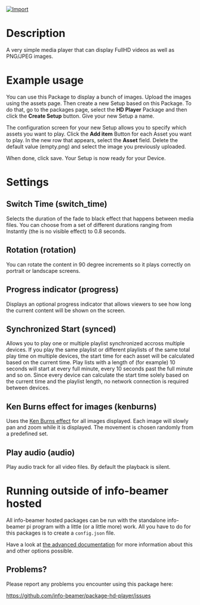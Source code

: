 [![Import](https://cdn.infobeamer.com/s/img/import.png)](https://info-beamer.com/use?url=https://github.com/info-beamer/package-hd-player)

# Description

A very simple media player that can display FullHD videos as well as PNG/JPEG images.

# Example usage

You can use this Package to display a bunch of images. Upload the images using
the assets page. Then create a new Setup based on this Package. To do that, go to
the packages page, select the **HD Player** Package and then click the **Create Setup**
button. Give your new Setup a name.

The configuration screen for your new Setup allows you to specify which assets
you want to play. Click the **Add item** Button for each Asset you want to play.
In the new row that appears, select the **Asset** field. Delete the default
value (empty.png) and select the image you previously uploaded.

When done, click save. Your Setup is now ready for your Device.

# Settings

## Switch Time (switch_time)

Selects the duration of the fade to black effect that happens between media
files. You can choose from a set of different durations ranging from Instantly
(the is no visible effect) to 0.8 seconds.

## Rotation (rotation)

You can rotate the content in 90 degree increments so it plays
correctly on portrait or landscape screens.

## Progress indicator (progress)

Displays an optional progress indicator that allows viewers to see how
long the current content will be shown on the screen.

## Synchronized Start (synced)

Allows you to play one or multiple playlist synchronized accross multiple
devices. If you play the same playlist or different playlists of the same total
play time on multiple devices, the start time for each asset will be calculated
based on the current time. Play lists with a length of (for example) 10 seconds
will start at every full minute, every 10 seconds past the full minute and so
on. Since every device can calculate the start time solely based on the current
time and the playlist length, no network connection is required between devices.

## Ken Burns effect for images (kenburns)

Uses the [Ken Burns effect](https://en.wikipedia.org/wiki/Ken_Burns_effect) for
all images displayed.  Each image will slowly pan and zoom while it is
displayed. The movement is chosen randomly from a predefined set.

## Play audio (audio)

Play audio track for all video files. By default the playback is silent.

# Running outside of info-beamer hosted

All info-beamer hosted packages can be run with the standalone
info-beamer pi program with a little (or a little more) work. All
you have to do for this packages is to create a `config.json` file.

Have a look at [the advanced documentation](ADVANCED.md) for
more information about this and other options possible.

## Problems?

Please report any problems you encounter using this package here:

https://github.com/info-beamer/package-hd-player/issues
